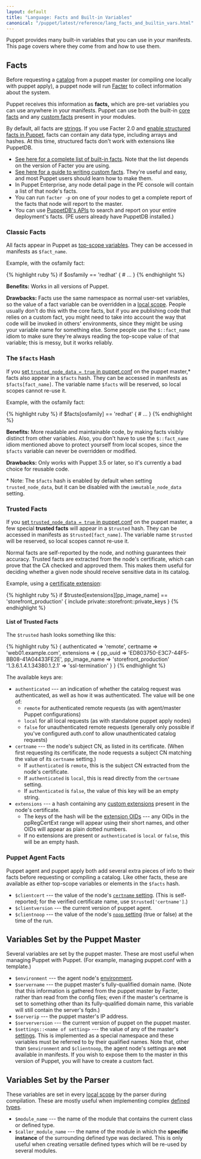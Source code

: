 ```yaml
---
layout: default
title: "Language: Facts and Built-in Variables"
canonical: "/puppet/latest/reference/lang_facts_and_builtin_vars.html"
---
```


[definedtype]: ./lang_defined_types.html
[environment]: /guides/environment.html
[topscope]: ./lang_scope.html#top-scope
[core_facts]: /facter/latest/core_facts.html
[facter]: /facter/latest
[customfacts]: /facter/latest/custom_facts.html
[catalog]: ./lang_summary.html#compilation-and-catalogs
[noop]: /references/3.5.latest/configuration.html#noop
[certname]: /references/3.5.latest/configuration.html#certname
[puppetdb_facts]: /puppetdb/latest/api/index.html
[localscope]: ./lang_scope.html#local-scopes
[trusted_on]: ./config_important_settings.html#getting-new-features-early
[scope]: ./lang_scope
[extensions]: ./ssl_attributes_extensions.html
[structured_facts_on]: ./config_important_settings.html#getting-new-features-early
[strings]: ./lang_datatypes.html#strings

Puppet provides many built-in variables that you can use in your manifests. This page covers where they come from and how to use them.

Facts
-----

Before requesting a [catalog][] from a puppet master (or compiling one locally with puppet apply), a puppet node will run [Facter][] to collect information about the system.

Puppet receives this information as **facts,** which are pre-set variables you can use anywhere in your manifests. Puppet can use both the built-in [core facts][core_facts] and any [custom facts][customfacts] present in your modules.

By default, all facts are [strings][]. If you use Facter 2.0 and [enable structured facts in Puppet][structured_facts_on], facts can contain any data type, including arrays and hashes. At this time, structured facts don't work with extensions like PuppetDB.

* [See here for a complete list of built-in facts][core_facts]. Note that the list depends on the version of Facter you are using.
* [See here for a guide to writing custom facts][customfacts]. They're useful and easy, and most Puppet users should learn how to make them.
* In Puppet Enterprise, any node detail page in the PE console will contain a list of that node's facts.
* You can run `facter -p` on one of your nodes to get a complete report of the facts that node will report to the master.
* You can use [PuppetDB's APIs][puppetdb_facts] to search and report on your entire deployment's facts. (PE users already have PuppetDB installed.)

### Classic Facts

All facts appear in Puppet as [top-scope variables][topscope]. They can be accessed in manifests as `$fact_name`.

Example, with the osfamily fact:

{% highlight ruby %}
    if $osfamily == 'redhat' {
      # ...
    }
{% endhighlight %}

**Benefits:** Works in all versions of Puppet.

**Drawbacks:** Facts use the same namespace as normal user-set variables, so the value of a fact variable can be overridden in a [local scope][localscope]. People usually don't do this with the core facts, but if you are publishing code that relies on a custom fact, you might need to take into account the way that code will be invoked in others' environments, since they might be using your variable name for something else. Some people use the `$::fact_name` idiom to make sure they're always reading the top-scope value of that variable; this is messy, but it works reliably.

### The `$facts` Hash

If you [set `trusted_node_data = true` in puppet.conf][trusted_on] on the puppet master,\* facts also appear in a `$facts` hash. They can be accessed in manifests as `$facts[fact_name]`. The variable name `$facts` will be reserved, so local scopes cannot re-use it.

Example, with the osfamily fact:

{% highlight ruby %}
    if $facts[osfamily] == 'redhat' {
      # ...
    }
{% endhighlight %}

**Benefits:** More readable and maintainable code, by making facts visibly distinct from other variables. Also, you don't have to use the `$::fact_name` idiom mentioned above to protect yourself from local scopes, since the `$facts` variable can never be overridden or modified.

**Drawbacks:** Only works with Puppet 3.5 or later, so it's currently a bad choice for reusable code.

\* Note: The `$facts` hash is enabled by default when setting `trusted_node_data`, but it can be disabled with the `immutable_node_data` setting.

### Trusted Facts

If you [set `trusted_node_data = true` in puppet.conf][trusted_on] on the puppet master, a few special **trusted facts** will appear in a `$trusted` hash. They can be accessed in manifests as `$trusted[fact_name]`. The variable name `$trusted` will be reserved, so local scopes cannot re-use it.

Normal facts are self-reported by the node, and nothing guarantees their accuracy. Trusted facts are extracted from the node's certificate, which can prove that the CA checked and approved them. This makes them useful for deciding whether a given node should receive sensitive data in its catalog.

Example, using a [certificate extension][extensions]:

{% highlight ruby %}
    if $trusted[extensions][pp_image_name] == 'storefront_production' {
      include private::storefront::private_keys
    }
{% endhighlight %}

#### List of Trusted Facts

The `$trusted` hash looks something like this:

{% highlight ruby %}
    {
      authenticated => 'remote',
      certname      => 'web01.example.com',
      extensions    => {
                          pp_uuid                   => 'ED803750-E3C7-44F5-BB08-41A04433FE2E',
                          pp_image_name             => 'storefront_production'
                          '1.3.6.1.4.1.34380.1.2.1' => 'ssl-termination'
                       }
    }
{% endhighlight %}

The available keys are:

* `authenticated` --- an indication of whether the catalog request was authenticated, as well as how it was authenticated. The value will be one of:
    * `remote` for authenticated remote requests (as with agent/master Puppet configurations)
    * `local` for all local requests (as with standalone puppet apply nodes)
    * `false` for unauthenticated remote requests (generally only possible if you've configured auth.conf to allow unauthenticated catalog requests)
* `certname` --- the node's subject CN, as listed in its certificate. (When first requesting its certificate, the node requests a subject CN matching the value of its `certname` setting.)
    * If `authenticated` is `remote`, this is the subject CN extracted from the node's certificate.
    * If `authenticated` is `local`, this is read directly from the `certname` setting.
    * If `authenticated` is `false`, the value of this key will be an empty string.
* `extensions` --- a hash containing any [custom extensions][extensions] present in the node's certificate.
    * The keys of the hash will be the [extension OIDs](./ssl_attributes_extensions.html#recommended-oids-for-extensions) --- any OIDs in the ppRegCertExt range will appear using their short names, and other OIDs will appear as plain dotted numbers.
    * If no extensions are present or `authenticated` is `local` or `false`, this will be an empty hash.


### Puppet Agent Facts

Puppet agent and puppet apply both add several extra pieces of info to their facts before requesting or compiling a catalog. Like other facts, these are available as either top-scope variables or elements in the `$facts` hash.

* `$clientcert` --- the value of the node's [`certname` setting][certname]. (This is self-reported; for the verified certificate name, use `$trusted['certname']`.)
* `$clientversion` --- the current version of puppet agent.
* `$clientnoop` --- the value of the node's [`noop` setting][noop] (true or false) at the time of the run.

Variables Set by the Puppet Master
-----

Several variables are set by the puppet master. These are most useful when managing Puppet with Puppet. (For example, managing puppet.conf with a template.)

* `$environment` --- the agent node's [environment][].
* `$servername` --- the puppet master's fully-qualified domain name. (Note that this information is gathered from the puppet master by Facter, rather than read from the config files; even if the master's certname is set to something other than its fully-qualified domain name, this variable will still contain the server's fqdn.)
* `$serverip` --- the puppet master's IP address.
* `$serverversion` --- the current version of puppet on the puppet master.
* `$settings::<name of setting>` --- the value of any of the master's [settings](/guides/configuring.html). This is implemented as a special namespace and these variables must be referred to by their qualified names. Note that, other than `$environment` and `$clientnoop`, the agent node's settings are **not** available in manifests. If you wish to expose them to the master in this version of Puppet, you will have to create a custom fact.

Variables Set by the Parser
-----

These variables are set in every [local scope][scope] by the parser during compilation. These are mostly useful when implementing complex [defined types][definedtype].

* `$module_name` --- the name of the module that contains the current class or defined type.
* `$caller_module_name` --- the name of the module in which the **specific instance** of the surrounding defined type was declared. This is only useful when creating versatile defined types which will be re-used by several modules.

